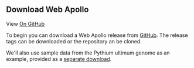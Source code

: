 Download Web Apollo
------------
 
View <a href="https://github.com/GMOD/Apollo/blob/master/docs/Developer.md">On GitHub</a>

To begin you can download a Web Apollo release from [GitHub](https://github.com/gmod/Apollo.git). The release tags can be downloaded or the repository an be cloned.

We'll also use sample data from the Pythium ultimum genome as an example, provided as a
[separate download](http://icebox.lbl.gov/webapollo/data/pyu_data.tgz).


